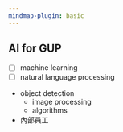 ```yaml
---
mindmap-plugin: basic
---
```


## AI for GUP
* [ ] machine learning
* [ ]  natural language processing
* object detection
	* image processing
	* algorithms
* 內部員工
